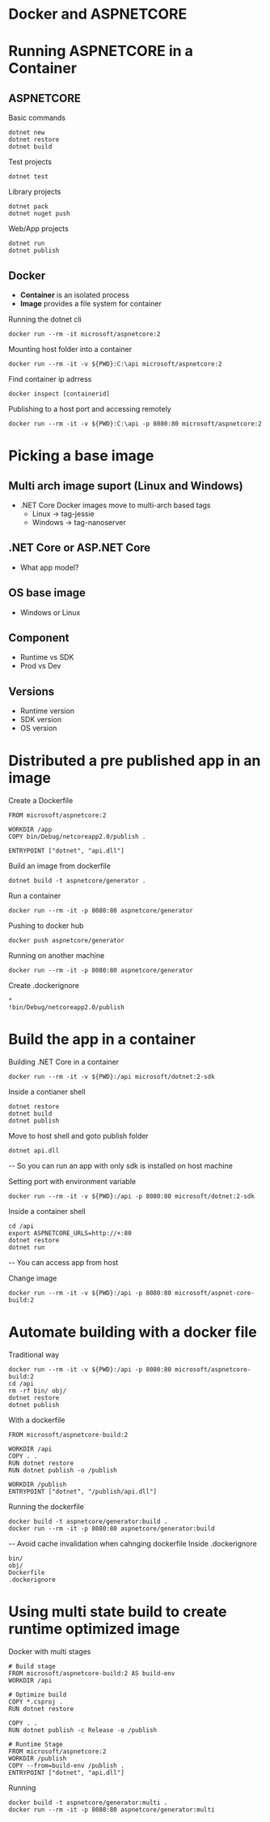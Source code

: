 # Docker and ASPNETCORE

# Running ASPNETCORE in a Container

## ASPNETCORE

Basic commands
```
dotnet new
dotnet restore
dotnet build
```

Test projects
```
dotnet test
```

Library projects
```
dotnet pack
dotnet nuget push
```

Web/App projects
```
dotnet run
dotnet publish
```

## Docker
* **Container** is an isolated process
* **Image** provides a file system for container

Running the dotnet cli
```
docker run --rm -it microsoft/aspnetcore:2
```

Mounting host folder into a container
```
docker run --rm -it -v ${PWD}:C:\api microsoft/aspnetcore:2
```

Find container ip adrress
```
docker inspect [containerid]
```

Publishing to a host port and accessing remotely
```
docker run --rm -it -v ${PWD}:C:\api -p 8080:80 microsoft/aspnetcore:2
```

# Picking a base image

## Multi arch image suport (Linux and Windows)
* .NET Core Docker images move to multi-arch based tags
    * Linux -> tag-jessie
    * Windows -> tag-nanoserver

## .NET Core or ASP.NET Core
* What app model?

## OS base image
* Windows or Linux 

## Component
* Runtime vs SDK
* Prod vs Dev

## Versions
* Runtime version
* SDK version
* OS version

# Distributed a pre published app in an image

Create a Dockerfile
```
FROM microsoft/aspnetcore:2

WORKDIR /app
COPY bin/Debug/netcoreapp2.0/publish .

ENTRYPOINT ["dotnet", "api.dll"]
```
Build an image from dockerfile
```
dotnet build -t aspnetcore/generator .
```
Run a container
```
docker run --rm -it -p 8080:80 aspnetcore/generator
```
Pushing to docker hub
```
docker push aspnetcore/generator
```
Running on another machine
```
docker run --rm -it -p 8080:80 aspnetcore/generator
```
Create .dockerignore
```
*
!bin/Debug/netcoreapp2.0/publish
```

# Build the app in a container

Building .NET Core in a container
```
docker run --rm -it -v ${PWD}:/api microsoft/dotnet:2-sdk
```

Inside a contianer shell
```
dotnet restore
dotnet build
dotnet publish
```

Move to host shell and goto publish folder
```
dotnet api.dll
```
-- So you can run an app with only sdk is installed on host machine

Setting port with environment variable
```
docker run --rm -it -v ${PWD}:/api -p 8080:80 microsoft/dotnet:2-sdk
```

Inside a container shell
```
cd /api
export ASPNETCORE_URLS=http://+:80
dotnet restore
dotnet run
```
-- You can access app from host

Change image
```
docker run --rm -it -v ${PWD}:/api -p 8080:80 microsoft/aspnet-core-build:2
```

# Automate building with a docker file

Traditional way
```
docker run --rm -it -v ${PWD}:/api -p 8080:80 microsoft/aspnetcore-build:2
cd /api
rm -rf bin/ obj/
dotnet restore
dotnet publish
```

With a dockerfile
```
FROM microsoft/aspnetcore-build:2

WORKDIR /api
COPY . .
RUN dotnet restore
RUN dotnet publish -o /publish

WORKDIR /publish
ENTRYPOINT ["dotnet", "/publish/api.dll"]
```

Running the dockerfile
```
docker build -t aspnetcore/generator:build .
docker run --rm -it -p 8080:80 aspnetcore/generator:build
```

-- Avoid cache invalidation when cahnging dockerfile
Inside .dockerignore
```
bin/
obj/
Dockerfile
.dockerignore
```

# Using multi state build to create runtime optimized image

Docker with multi stages
```
# Build stage
FROM microsoft/aspnetcore-build:2 AS build-env
WORKDIR /api

# Optimize build
COPY *.csproj .
RUN dotnet restore

COPY . .
RUN dotnet publish -c Release -o /publish

# Runtime Stage
FROM microsoft/aspnetcore:2
WORKDIR /publish
COPY --from=build-env /publish .
ENTRYPOINT ["dotnet", "api.dll"]
```

Running
```
docker build -t aspnetcore/generator:multi .
docker run --rm -it -p 8080:80 aspnetcore/generator:multi
```